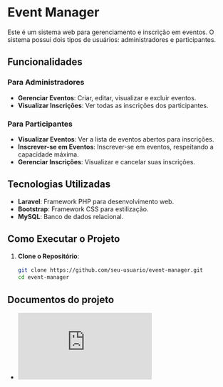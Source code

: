 # Event Manager

Este é um sistema web para gerenciamento e inscrição em eventos. O sistema possui dois tipos de usuários: administradores e participantes.

## Funcionalidades

### Para Administradores
- **Gerenciar Eventos**: Criar, editar, visualizar e excluir eventos.
- **Visualizar Inscrições**: Ver todas as inscrições dos participantes.

### Para Participantes
- **Visualizar Eventos**: Ver a lista de eventos abertos para inscrições.
- **Inscrever-se em Eventos**: Inscrever-se em eventos, respeitando a capacidade máxima.
- **Gerenciar Inscrições**: Visualizar e cancelar suas inscrições.

## Tecnologias Utilizadas
- **Laravel**: Framework PHP para desenvolvimento web.
- **Bootstrap**: Framework CSS para estilização.
- **MySQL**: Banco de dados relacional.

## Como Executar o Projeto

1. **Clone o Repositório**:
   ```bash
   git clone https://github.com/seu-usuario/event-manager.git
   cd event-manager
   ```

## Documentos do projeto
- ![Documentação Budmol](https://github.com/rafaelferreira2312/teste-budmol/blob/main/documentacao/Teste%20Budmol.pdf)